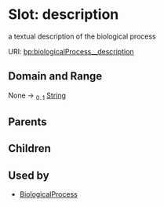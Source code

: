 
# Slot: description


a textual description of the biological process

URI: [bp:biologicalProcess__description](http://w3id.org/ontogpt/biological-process-templatebiologicalProcess__description)


## Domain and Range

None &#8594;  <sub>0..1</sub> [String](types/String.md)

## Parents


## Children


## Used by

 * [BiologicalProcess](BiologicalProcess.md)
